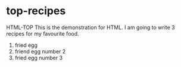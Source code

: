 # top-recipes
HTML-TOP
This is the demonstration for HTML.
I am going to write 3 recipes for my favourite food.
1. fried egg
2. friend egg number 2
3. fried egg number 3
